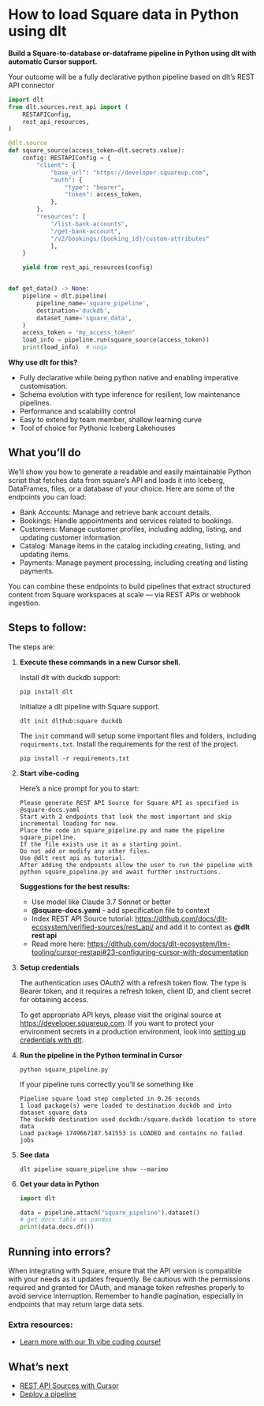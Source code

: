 # How to load Square data in Python using dlt

**Build a Square-to-database or-dataframe pipeline in Python using dlt with automatic Cursor support.**

Your outcome will be a fully declarative python pipeline based on dlt’s REST API connector

```python
import dlt
from dlt.sources.rest_api import (
    RESTAPIConfig,
    rest_api_resources,
)

@dlt.source
def square_source(access_token=dlt.secrets.value):
    config: RESTAPIConfig = {
        "client": {
            "base_url": "https://developer.squareup.com",
            "auth": {
                "type": "bearer",
                "token": access_token,
            },
        },
        "resources": [
            "/list-bank-accounts",
            "/get-bank-account",
            "/v2/bookings/{booking_id}/custom-attributes"
            ],
    }

    yield from rest_api_resources(config)


def get_data() -> None:
    pipeline = dlt.pipeline(
        pipeline_name='square_pipeline',
        destination='duckdb',
        dataset_name='square_data', 
    )
    access_token = "my_access_token"
    load_info = pipeline.run(square_source(access_token))
    print(load_info)  # noqa
```

**Why use dlt for this?**

- Fully declarative while being python native and enabling imperative customisation.
- Schema evolution with type inference for resilient, low maintenance pipelines.
- Performance and scalability control
- Easy to extend by team member, shallow learning curve
- Tool of choice for Pythonic Iceberg  Lakehouses

## What you’ll do

We’ll show you how to generate a readable and easily maintainable Python script that fetches data from square’s API and loads it into Iceberg, DataFrames, files, or a database of your choice. Here are some of the endpoints you can load:

- Bank Accounts: Manage and retrieve bank account details.
- Bookings: Handle appointments and services related to bookings.
- Customers: Manage customer profiles, including adding, listing, and updating customer information.
- Catalog: Manage items in the catalog including creating, listing, and updating items.
- Payments: Manage payment processing, including creating and listing payments.

You can combine these endpoints to build pipelines that extract structured content from Square workspaces at scale — via REST APIs or webhook ingestion.

## Steps to follow:

The steps are:

1. **Execute these commands in a new Cursor shell.**
    
    Install dlt with duckdb support:
    ```shell
    pip install dlt
    ```

    Initialize a dlt pipeline with Square support.
    ```shell
    dlt init dlthub:square duckdb
    ```

    The `init` command will setup some important files and folders, including `requirments.txt`. Install the requirements for the rest of the project.
    ```shell
    pip install -r requirements.txt
    ```
    
2. **Start vibe-coding**
    
    Here’s a nice prompt for you to start: 
    
    ```
    Please generate REST API Source for Square API as specified in @square-docs.yaml 
    Start with 2 endpoints that look the most important and skip incremental loading for now. 
    Place the code in square_pipeline.py and name the pipeline square_pipeline. 
    If the file exists use it as a starting point. 
    Do not add or modify any other files. 
    Use @dlt rest api as tutorial. 
    After adding the endpoints allow the user to run the pipeline with python square_pipeline.py and await further instructions.
    
    ```
    
    **Suggestions for the best results:**
    - Use model like Claude 3.7 Sonnet or better
    - **@square-docs.yaml** - add specification file to context
    - Index REST API Source tutorial: https://dlthub.com/docs/dlt-ecosystem/verified-sources/rest_api/ and add it to context as **@dlt rest api**
    - Read more here: https://dlthub.com/docs/dlt-ecosystem/llm-tooling/cursor-restapi#23-configuring-cursor-with-documentation
    
3. **Setup credentials** 
    
    The authentication uses OAuth2 with a refresh token flow. The type is Bearer token, and it requires a refresh token, client ID, and client secret for obtaining access.
    
    To get appropriate API keys, please visit the original source at https://developer.squareup.com.
    If you want to protect your environment secrets in a production environment, look into [setting up credentials with dlt](https://dlthub.com/docs/walkthroughs/add_credentials).
    
4. **Run the pipeline in the Python terminal in Cursor**
    
    ```shell
    python square_pipeline.py
    ```
    
    If your pipeline runs correctly you’ll se something like
    
    ```shell
    Pipeline square load step completed in 0.26 seconds
    1 load package(s) were loaded to destination duckdb and into dataset square_data
    The duckdb destination used duckdb:/square.duckdb location to store data
    Load package 1749667187.541553 is LOADED and contains no failed jobs
    ```
    
5. **See data**
    
    ```shell
    dlt pipeline square_pipeline show --marimo
    ```
    
6. **Get your data in Python**
    
    ```python
    import dlt
    
    data = pipeline.attach("square_pipeline").dataset()
    # get docs table as pandas
    print(data.docs.df())
    ```

## Running into errors?

When integrating with Square, ensure that the API version is compatible with your needs as it updates frequently. Be cautious with the permissions required and granted for OAuth, and manage token refreshes properly to avoid service interruption. Remember to handle pagination, especially in endpoints that may return large data sets.

### Extra resources:

- [Learn more with our 1h vibe coding course!](https://www.youtube.com/watch?v=GGid70rnJuM)

## What’s next

- [REST API Sources with Cursor](https://dlthub.com/docs/dlt-ecosystem/llm-tooling/cursor-restapi)
- [Deploy a pipeline](https://dlthub.com/docs/walkthroughs/deploy-a-pipeline)